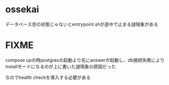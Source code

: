 # ossekai

データベース空の状態じゃないとentrypoint.shが途中で止まる謎現象がある

# FIXME

compose upの時postgresの起動より先にanswerが起動し、db接続失敗によりinstallモードになるのが上に書いた謎現象の原因だった

なのでhealth checkを導入する必要がある

